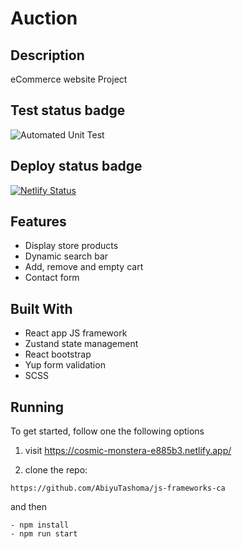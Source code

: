 # Auction

## Description

eCommerce website Project

## Test status badge

![Automated Unit Test](https://github.com/AbiyuTashoma/js-frameworks-ca/actions/workflows/test.yml/badge.svg)

## Deploy status badge

[![Netlify Status](https://api.netlify.com/api/v1/badges/164eaf81-94d1-45ba-bf54-dc50bac1508b/deploy-status)](https://app.netlify.com/sites/cosmic-monstera-e885b3/deploys)

## Features

- Display store products
- Dynamic search bar
- Add, remove and empty cart
- Contact form

## Built With

- React app JS framework
- Zustand state management
- React bootstrap
- Yup form validation
- SCSS

## Running

To get started, follow one the following options

1. visit https://cosmic-monstera-e885b3.netlify.app/

2. clone the repo:

```
https://github.com/AbiyuTashoma/js-frameworks-ca
```

and then

```
- npm install
- npm run start
```
